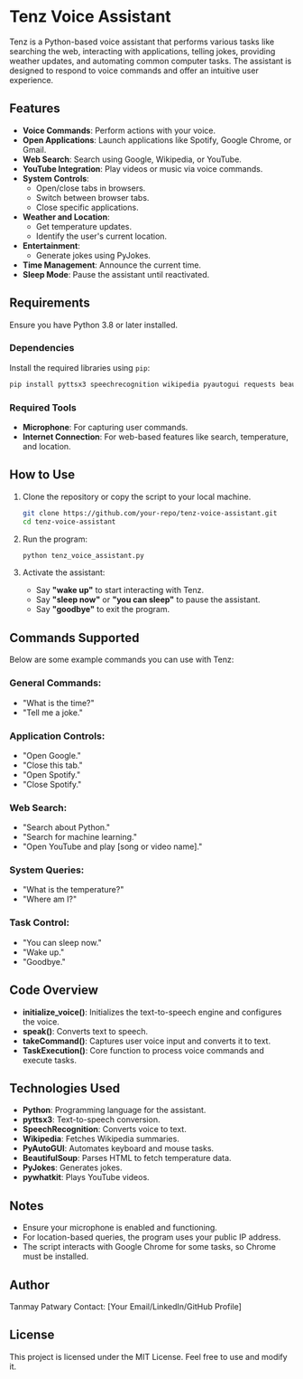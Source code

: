 # Tenz Voice Assistant

Tenz is a Python-based voice assistant that performs various tasks like searching the web, interacting with applications, telling jokes, providing weather updates, and automating common computer tasks. The assistant is designed to respond to voice commands and offer an intuitive user experience.

## Features

- **Voice Commands**: Perform actions with your voice.
- **Open Applications**: Launch applications like Spotify, Google Chrome, or Gmail.
- **Web Search**: Search using Google, Wikipedia, or YouTube.
- **YouTube Integration**: Play videos or music via voice commands.
- **System Controls**:
  - Open/close tabs in browsers.
  - Switch between browser tabs.
  - Close specific applications.
- **Weather and Location**:
  - Get temperature updates.
  - Identify the user's current location.
- **Entertainment**:
  - Generate jokes using PyJokes.
- **Time Management**: Announce the current time.
- **Sleep Mode**: Pause the assistant until reactivated.

## Requirements

Ensure you have Python 3.8 or later installed.

### Dependencies
Install the required libraries using `pip`:

```bash
pip install pyttsx3 speechrecognition wikipedia pyautogui requests beautifulsoup4 pyjokes pywhatkit
```

### Required Tools
- **Microphone**: For capturing user commands.
- **Internet Connection**: For web-based features like search, temperature, and location.

## How to Use

1. Clone the repository or copy the script to your local machine.

   ```bash
   git clone https://github.com/your-repo/tenz-voice-assistant.git
   cd tenz-voice-assistant
   ```

2. Run the program:
   ```bash
   python tenz_voice_assistant.py
   ```

3. Activate the assistant:
   - Say **"wake up"** to start interacting with Tenz.
   - Say **"sleep now"** or **"you can sleep"** to pause the assistant.
   - Say **"goodbye"** to exit the program.

## Commands Supported

Below are some example commands you can use with Tenz:

### General Commands:
- "What is the time?"
- "Tell me a joke."

### Application Controls:
- "Open Google."
- "Close this tab."
- "Open Spotify."
- "Close Spotify."

### Web Search:
- "Search about Python."
- "Search for machine learning."
- "Open YouTube and play [song or video name]."

### System Queries:
- "What is the temperature?"
- "Where am I?"

### Task Control:
- "You can sleep now."
- "Wake up."
- "Goodbye."

## Code Overview

- **initialize_voice()**: Initializes the text-to-speech engine and configures the voice.
- **speak()**: Converts text to speech.
- **takeCommand()**: Captures user voice input and converts it to text.
- **TaskExecution()**: Core function to process voice commands and execute tasks.

## Technologies Used

- **Python**: Programming language for the assistant.
- **pyttsx3**: Text-to-speech conversion.
- **SpeechRecognition**: Converts voice to text.
- **Wikipedia**: Fetches Wikipedia summaries.
- **PyAutoGUI**: Automates keyboard and mouse tasks.
- **BeautifulSoup**: Parses HTML to fetch temperature data.
- **PyJokes**: Generates jokes.
- **pywhatkit**: Plays YouTube videos.

## Notes
- Ensure your microphone is enabled and functioning.
- For location-based queries, the program uses your public IP address.
- The script interacts with Google Chrome for some tasks, so Chrome must be installed.

## Author
Tanmay Patwary 
Contact: [Your Email/LinkedIn/GitHub Profile]

## License
This project is licensed under the MIT License. Feel free to use and modify it.
